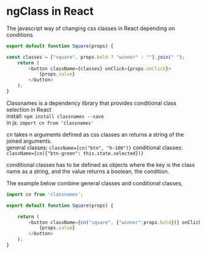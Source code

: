 
# ngClass in React

The javascript way of changing css classes in React depending on conditions

```javascript
export default function Square(props) {

const classes = ["square", props.bold ? "winner" : ""].join(" ");
    return (
        <button className={classes} onClick={props.onClick}>
            {props.value}
        </button>
    );
}
```

Classnames is a dependency library that provides conditional class selection in React\
install: `npm install classnames --save`  
in js: `import cn from 'classnames'`

cn takes n arguments defined as css classes an returns a string of the joined arguments. <br/>
general classes: `className={cn("btn", "h-100")}`
conditional classes: `className={cn({"btn-green": this.state.selected})}`

conditional classes has to be defined as objects where the key is  the class name as a string,
and the value returns a boolean, the condition.

The example below combine general classes and conditional classes,

```javascript
import cn from 'classnames';

export default function Square(props) {

    return (
        <button className={cn("square", {"winner":props.bold})} onClick={props.onClick}>
            {props.value}
        </button>
    );
}
```